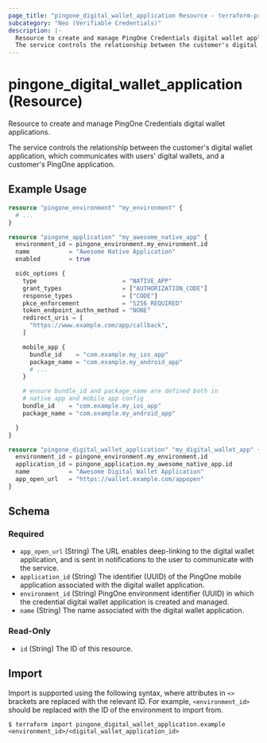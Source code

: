 ```yaml
---
page_title: "pingone_digital_wallet_application Resource - terraform-provider-pingone"
subcategory: "Neo (Verifiable Credentials)"
description: |-
  Resource to create and manage PingOne Credentials digital wallet applications.
  The service controls the relationship between the customer's digital wallet application, which communicates with users' digital wallets, and a customer's PingOne application.
---
```


# pingone_digital_wallet_application (Resource)

Resource to create and manage PingOne Credentials digital wallet applications.

The service controls the relationship between the customer's digital wallet application, which communicates with users' digital wallets, and a customer's PingOne application.

## Example Usage

```terraform
resource "pingone_environment" "my_environment" {
  # ...
}

resource "pingone_application" "my_awesome_native_app" {
  environment_id = pingone_environment.my_environment.id
  name           = "Awesome Native Application"
  enabled        = true

  oidc_options {
    type                        = "NATIVE_APP"
    grant_types                 = ["AUTHORIZATION_CODE"]
    response_types              = ["CODE"]
    pkce_enforcement            = "S256_REQUIRED"
    token_endpoint_authn_method = "NONE"
    redirect_uris = [
      "https://www.example.com/app/callback",
    ]

    mobile_app {
      bundle_id    = "com.example.my_ios_app"
      package_name = "com.example.my_android_app"
      # ...
    }

    # ensure bundle_id and package_name are defined both in 
    # native app and mobile app config
    bundle_id    = "com.example.my_ios_app"
    package_name = "com.example.my_android_app"

  }
}

resource "pingone_digital_wallet_application" "my_digital_wallet_app" {
  environment_id = pingone_environment.my_environment.id
  application_id = pingone_application.my_awesome_native_app.id
  name           = "Awesome Digital Wallet Application"
  app_open_url   = "https://wallet.example.com/appopen"
}
```

<!-- schema generated by tfplugindocs -->
## Schema

### Required

- `app_open_url` (String) The URL enables deep-linking to the digital wallet application, and is sent in notifications to the user to communicate with the service.
- `application_id` (String) The identifier (UUID) of the PingOne mobile application associated with the digital wallet application.
- `environment_id` (String) PingOne environment identifier (UUID) in which the credential digital wallet application is created and managed.
- `name` (String) The name associated with the digital wallet application.

### Read-Only

- `id` (String) The ID of this resource.

## Import

Import is supported using the following syntax, where attributes in `<>` brackets are replaced with the relevant ID.  For example, `<environment_id>` should be replaced with the ID of the environment to import from.

```shell
$ terraform import pingone_digital_wallet_application.example <environment_id>/<digital_wallet_application_id>
```
